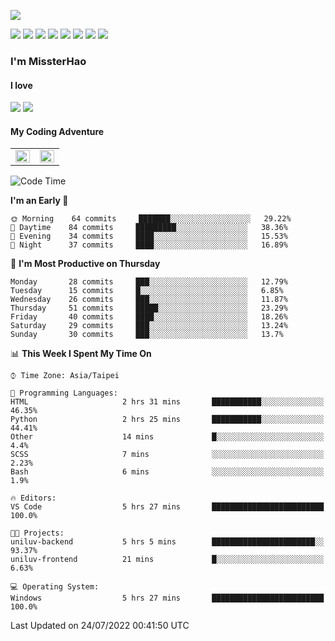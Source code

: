 ![](https://komarev.com/ghpvc/?username=MissterHao&color=ff69b4)

[![](https://img.shields.io/badge/Amazon%20AWS-%23232F3E?logo=amazon-aws&logoColor=white&style=for-the-badge)](https://aws.amazon.com/)
[![](https://img.shields.io/badge/Python-3776AB?style=for-the-badge&logo=python&logoColor=white)](https://www.djangoproject.com/)
[![](https://img.shields.io/badge/Django-092E20?style=for-the-badge&logo=django&logoColor=white)](https://www.python.org/)
[![](https://img.shields.io/badge/Flask-000000?style=for-the-badge&logo=flask&logoColor=white)](https://flask.palletsprojects.com/en/2.1.x/)
[![](https://img.shields.io/badge/go-%2300ADD8.svg?&style=for-the-badge&logo=go&logoColor=white)](https://golang.org/)
[![](https://img.shields.io/badge/javascript-%23F7DF1E.svg?&style=for-the-badge&logo=javascript&logoColor=black)](https://www.javascript.com/)
[![](https://img.shields.io/badge/mysql-%234479A1.svg?&style=for-the-badge&logo=mysql&logoColor=white)](https://www.mysql.com/)
[![](https://img.shields.io/badge/docker-%232496ED.svg?&style=for-the-badge&logo=docker&logoColor=white)](https://www.docker.com/)

### I'm MissterHao

#### I love  
![](https://img.shields.io/badge/Netflix-E50914?style=for-the-badge&logo=netflix&logoColor=white)
![](https://img.shields.io/badge/YouTube-FF0000?style=for-the-badge&logo=youtube&logoColor=white)

#### My Coding Adventure
<!-- Readme stats -->
<!-- https://github.com/anuraghazra/github-readme-stats -->
<table>
<tr>
    <td valign="top" width="50%">
    <img src="https://github-readme-stats.vercel.app/api?username=MissterHao&hide_border=true&show_icons=true&locale=en" align="left" style="width: 100%" />
    </td>
    <td valign="top" width="50%">
    <img src="https://github-readme-stats.vercel.app/api/top-langs?username=MissterHao&hide_border=true&show_icons=true&locale=en&layout=compact" align="left" style="width: 100%" />
    </td>
</tr>
</table>  


<!--START_SECTION:waka-->
![Code Time](http://img.shields.io/badge/Code%20Time-0%20secs-blue)

**I'm an Early 🐤** 

```text
🌞 Morning    64 commits     ███████░░░░░░░░░░░░░░░░░░   29.22% 
🌆 Daytime    84 commits     █████████░░░░░░░░░░░░░░░░   38.36% 
🌃 Evening    34 commits     ████░░░░░░░░░░░░░░░░░░░░░   15.53% 
🌙 Night      37 commits     ████░░░░░░░░░░░░░░░░░░░░░   16.89%

```
📅 **I'm Most Productive on Thursday** 

```text
Monday       28 commits     ███░░░░░░░░░░░░░░░░░░░░░░   12.79% 
Tuesday      15 commits     █░░░░░░░░░░░░░░░░░░░░░░░░   6.85% 
Wednesday    26 commits     ███░░░░░░░░░░░░░░░░░░░░░░   11.87% 
Thursday     51 commits     █████░░░░░░░░░░░░░░░░░░░░   23.29% 
Friday       40 commits     ████░░░░░░░░░░░░░░░░░░░░░   18.26% 
Saturday     29 commits     ███░░░░░░░░░░░░░░░░░░░░░░   13.24% 
Sunday       30 commits     ███░░░░░░░░░░░░░░░░░░░░░░   13.7%

```


📊 **This Week I Spent My Time On** 

```text
⌚︎ Time Zone: Asia/Taipei

💬 Programming Languages: 
HTML                     2 hrs 31 mins       ███████████░░░░░░░░░░░░░░   46.35% 
Python                   2 hrs 25 mins       ███████████░░░░░░░░░░░░░░   44.41% 
Other                    14 mins             █░░░░░░░░░░░░░░░░░░░░░░░░   4.4% 
SCSS                     7 mins              ░░░░░░░░░░░░░░░░░░░░░░░░░   2.23% 
Bash                     6 mins              ░░░░░░░░░░░░░░░░░░░░░░░░░   1.9%

🔥 Editors: 
VS Code                  5 hrs 27 mins       █████████████████████████   100.0%

🐱‍💻 Projects: 
uniluv-backend           5 hrs 5 mins        ███████████████████████░░   93.37% 
uniluv-frontend          21 mins             █░░░░░░░░░░░░░░░░░░░░░░░░   6.63%

💻 Operating System: 
Windows                  5 hrs 27 mins       █████████████████████████   100.0%

```


 Last Updated on 24/07/2022 00:41:50 UTC
<!--END_SECTION:waka-->

<!--
**MissterHao/MissterHao** is a ✨ _special_ ✨ repository because its `README.md` (this file) appears on your GitHub profile.

Here are some ideas to get you started:

- 🔭 I’m currently working on ...
- 🌱 I’m currently learning ...
- 👯 I’m looking to collaborate on ...
- 🤔 I’m looking for help with ...
- 💬 Ask me about ...
- 📫 How to reach me: ...
- 😄 Pronouns: ...
- ⚡ Fun fact: ...
-->
